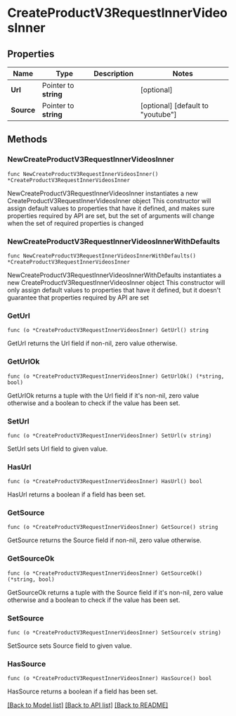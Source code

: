 # CreateProductV3RequestInnerVideosInner

## Properties

Name | Type | Description | Notes
------------ | ------------- | ------------- | -------------
**Url** | Pointer to **string** |  | [optional] 
**Source** | Pointer to **string** |  | [optional] [default to "youtube"]

## Methods

### NewCreateProductV3RequestInnerVideosInner

`func NewCreateProductV3RequestInnerVideosInner() *CreateProductV3RequestInnerVideosInner`

NewCreateProductV3RequestInnerVideosInner instantiates a new CreateProductV3RequestInnerVideosInner object
This constructor will assign default values to properties that have it defined,
and makes sure properties required by API are set, but the set of arguments
will change when the set of required properties is changed

### NewCreateProductV3RequestInnerVideosInnerWithDefaults

`func NewCreateProductV3RequestInnerVideosInnerWithDefaults() *CreateProductV3RequestInnerVideosInner`

NewCreateProductV3RequestInnerVideosInnerWithDefaults instantiates a new CreateProductV3RequestInnerVideosInner object
This constructor will only assign default values to properties that have it defined,
but it doesn't guarantee that properties required by API are set

### GetUrl

`func (o *CreateProductV3RequestInnerVideosInner) GetUrl() string`

GetUrl returns the Url field if non-nil, zero value otherwise.

### GetUrlOk

`func (o *CreateProductV3RequestInnerVideosInner) GetUrlOk() (*string, bool)`

GetUrlOk returns a tuple with the Url field if it's non-nil, zero value otherwise
and a boolean to check if the value has been set.

### SetUrl

`func (o *CreateProductV3RequestInnerVideosInner) SetUrl(v string)`

SetUrl sets Url field to given value.

### HasUrl

`func (o *CreateProductV3RequestInnerVideosInner) HasUrl() bool`

HasUrl returns a boolean if a field has been set.

### GetSource

`func (o *CreateProductV3RequestInnerVideosInner) GetSource() string`

GetSource returns the Source field if non-nil, zero value otherwise.

### GetSourceOk

`func (o *CreateProductV3RequestInnerVideosInner) GetSourceOk() (*string, bool)`

GetSourceOk returns a tuple with the Source field if it's non-nil, zero value otherwise
and a boolean to check if the value has been set.

### SetSource

`func (o *CreateProductV3RequestInnerVideosInner) SetSource(v string)`

SetSource sets Source field to given value.

### HasSource

`func (o *CreateProductV3RequestInnerVideosInner) HasSource() bool`

HasSource returns a boolean if a field has been set.


[[Back to Model list]](../README.md#documentation-for-models) [[Back to API list]](../README.md#documentation-for-api-endpoints) [[Back to README]](../README.md)


